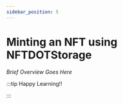 ```yaml
---
sidebar_position: 5
---
```


# Minting an NFT using NFTDOTStorage

_Brief Overview Goes Here_

:::tip Happy Learning!!

<QuestButton text="Go To Quest" link="" />

:::
